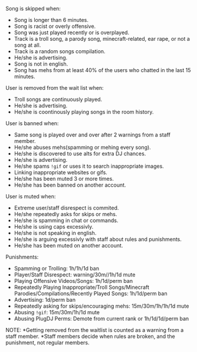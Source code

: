 Song is skipped when:
* Song is longer than 6 minutes.
* Song is racist or overly offensive.
* Song was just played recently or is overplayed.
* Track is a troll song, a parody song, minecraft-related, ear rape, or not a song at all.
* Track is a random songs compilation.
* He/she is advertising.
* Song is not in english.
* Song has mehs from at least 40% of the users who chatted in the last 15 minutes.

User is removed from the wait list when:
* Troll songs are continuously played.
* He/she is advertising.
* He/she is coontinously playing songs in the room history.

User is banned when:
* Same song is played over and over after 2 warnings from a staff member.
* He/she abuses mehs(spamming or mehing every song).
* He/she is discovered to use alts for extra DJ chances.
* He/she is advertising.
* He/she spams `!gif` or uses it to search inappropriate images.
* Linking inappropriate websites or gifs.
* He/she has been muted 3 or more times.
* He/she has been banned on another account.

User is muted when:
* Extreme user/staff disrespect is commited.
* He/she repeatedly asks for skips or mehs.
* He/she is spamming in chat or commands.
* He/she is using caps excessivly.
* He/she is not speaking in english.
* He/she is arguing excessivly with staff about rules and punishments.
* He/she has been muted on another account.

Punishments:
* Spamming or Trolling: 1h/1h/1d ban
* Player/Staff Disrespect: warning/30m//1h/1d mute
* Playing Offensive Videos/Songs: 1h/1d/perm ban
* Repeatedly Playing Inappropriate/Troll Songs/Minecraft Parodies/Compilations/Recently Played Songs: 1h/1d/perm ban
* Advertising: 1d/perm ban
* Repeatedly asking for skips/encouraging mehs: 15m/30m/1h/1h/1d mute
* Abusing `!gif`: 15m/30m/1h/1d mute
* Abusing PlugDJ Perms: Demote from current rank or 1h/1d/1d/perm ban


NOTE:
*Getting removed from the waitlist is counted as a warning from a staff member.
*Staff members decide when rules are broken, and the punishment, not regular members.
